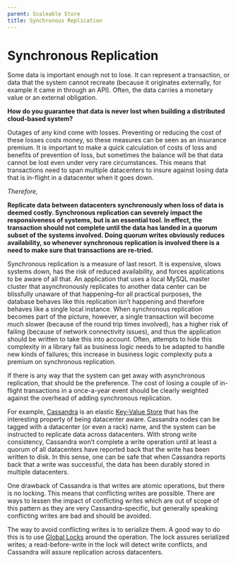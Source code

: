 ```yaml
---
parent: Scaleable Store
title: Synchronous Replication
---
```

Synchronous Replication
===

Some data is important enough not to lose. It can represent a transaction, or data that the system cannot recreate (because it originates externally, for example it came in through an API). Often, the data carries a monetary value or an external obligation.

**How do you guarantee that data is never lost when building a distributed cloud-based system?**

Outages of any kind come with losses. Preventing or reducing the cost of these losses costs money, so these measures can be seen as an insurance premium. It is important to make a quick calculation of costs of loss and benefits of prevention of loss, but sometimes the balance will be that data cannot be lost even under very rare circumstances. This means that transactions need to span multiple datacenters to insure against losing data that is in-flight in a datacenter when it goes down.

*Therefore,*

**Replicate data between datacenters synchronously when loss of data is deemed costly. Synchronous replication can severely impact the responsiveness of systems, but is an essential tool. In effect, the transaction should not complete until the data has landed in a quorum subset of the systems involved. Doing quorum writes obviously reduces availability, so whenever synchronous replication is involved there is a need to make sure that transactions are re-tried.**

Synchronous replication is a measure of last resort. It is expensive, slows systems down, has the risk of reduced availability, and forces applications to be aware of all that. An application that uses a local MySQL master cluster that asynchronously replicates to another data center can be blissfully unaware of that happening–for all practical purposes, the database behaves like this replication isn’t happening and therefore behaves like a single local instance. When synchronous replication becomes part of the picture, however, a single transaction will become much slower (because of the round trip times involved), has a higher risk of failing (because of network connectivity issues), and thus the application should be written to take this into account. Often, attempts to hide this complexity in a library fail as business logic needs to be adapted to handle new kinds of failures; this increase in business logic complexity puts a premium on synchronous replication.

If there is any way that the system can get away with asynchronous replication, that should be the preference. The cost of losing a couple of in-flight transactions in a once-a-year event should be clearly weighted against the overhead of adding synchronous replication.

For example, [Cassandra](https://cassandra.apache.org/) is an elastic [Key-Value Store](Key-Value-Store.md) that has the interesting property of being datacenter aware. Cassandra nodes can be tagged with a datacenter (or even a rack) name, and the system can be instructed to replicate data across datacenters. With strong write consistency, Cassandra won’t complete a write operation until at least a quorum of all datacenters have reported back that the write has been written to disk. In this sense, one can be safe that when Cassandra reports back that a write was successful, the data has been durably stored in multiple datacenters.

One drawback of Cassandra is that writes are atomic operations, but there is no locking. This means that conflicting writes are possible. There are ways to lessen the impact of conflicting writes which are out of scope of this pattern as they are very Cassandra-specific, but generally speaking conflicting writes are bad and should be avoided.

The way to avoid conflicting writes is to serialize them. A good way to do this is to use [Global Locks](Global-Locks.md) around the operation. The lock assures serialized writes; a read-before-write in the lock will detect write conflicts, and Cassandra will assure replication across datacenters.

